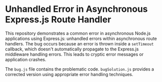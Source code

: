 # Unhandled Error in Asynchronous Express.js Route Handler

This repository demonstrates a common error in asynchronous Node.js applications using Express.js: unhandled errors within asynchronous route handlers.  The bug occurs because an error is thrown inside a `setTimeout` callback, which doesn't automatically propagate to the Express.js middleware handling errors. This leads to cryptic error messages or application crashes.

The `bug.js` file contains the problematic code.  `bugSolution.js` provides a corrected version using appropriate error handling techniques.